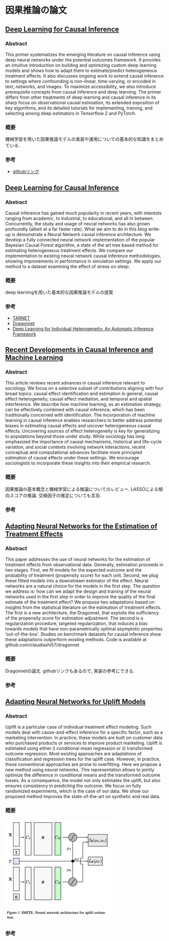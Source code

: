 # 因果推論の論文

## [Deep Learning for Causal Inference]([file:///Users/yurinakayama/Downloads/Deep%20Learning%20for%20Causal%20Inference.pdf](https://arxiv.org/abs/2405.03130))

### Abstract

This primer systematizes the emerging literature on causal inference using deep neural networks under the potential outcomes framework. It provides an intuitive introduction on building and optimizing custom deep learning models and shows how to adapt them to estimate/predict heterogeneous treatment effects. It also discusses ongoing work to extend causal inference to settings where confounding is non-linear, time-varying, or encoded in text, networks, and images. To maximize accessibility, we also introduce prerequisite concepts from causal inference and deep learning. The primer differs from other treatments of deep learning and causal inference in its sharp focus on observational causal estimation, its extended exposition of key algorithms, and its detailed tutorials for implementing, training, and selecting among deep estimators in Tensorflow 2 and PyTorch.

### 概要

機械学習を用いた因果推論モデルの実装や運用についての基本的な知識をまとめている.

### 参考

- [githubリンク](https://github.com/kochbj/Deep-Learning-for-Causal-Inference?tab=readme-ov-file)

## [Deep Learning for Causal Inference](https://arxiv.org/pdf/2405.03130)

### Abstract

Causal inference has gained much popularity in recent years, with interests ranging from academic, to industrial, to educational, and all in between. Concurrently, the study and usage of neural networks has also grown profoundly (albeit at a far faster rate). What we aim to do in this blog write-up is demonstrate a Neural Network causal inference architecture. We develop a fully connected neural network implementation of the popular Bayesian Causal Forest algorithm, a state of the art tree based method for estimating heterogeneous treatment effects. We compare our implementation to existing neural network causal inference methodologies, showing improvements in performance in simulation settings. We apply our method to a dataset examining the effect of stress on sleep.

### 概要

deep learningを用いた基本的な因果推論モデルの提案

### 参考

- [TARNET](https://arxiv.org/pdf/1606.03976)
- [Dragonnet](https://arxiv.org/abs/1906.02120)
- [Deep Learning for Individual Heterogeneity: An Automatic Inference Framework](https://arxiv.org/pdf/2010.14694)

## [Recent Developments in Causal Inference and Machine Learning](https://www.annualreviews.org/docserver/fulltext/soc/49/1/annurev-soc-030420-015345.pdf?expires=1735489036&id=id&accname=guest&checksum=6A06D2C37649D9C469B2FA146A603FCA)

### Abstract

This article reviews recent advances in causal inference relevant to sociology. We focus on a selective subset of contributions aligning with four broad topics: causal effect identification and estimation in general, causal effect heterogeneity, causal effect mediation, and temporal and spatial interference. We describe how machine learning, as an estimation strategy, can be effectively combined with causal inference, which has been traditionally concerned with identification. The incorporation of machine learning in causal inference enables researchers to better address potential biases in estimating causal effects and uncover heterogeneous causal effects. Uncovering sources of effect heterogeneity is key for generalizing to populations beyond those under study. While sociology has long emphasized the importance of causal mechanisms, historical and life-cycle variation, and social contexts involving network interactions, recent conceptual and computational advances facilitate more principled estimation of causal effects under these settings. We encourage sociologists to incorporate these insights into their empirical research.

### 概要

因果推論の基本概念と機械学習による推論についてのレビュー. LASSOによる傾向スコアの推論. 交絡因子の推定についても言及.

### 参考

## [Adapting Neural Networks for the Estimation of Treatment Effects](https://arxiv.org/abs/1906.02120)

### Abstract

This paper addresses the use of neural networks for the estimation of treatment effects from observational data. Generally, estimation proceeds in two stages. First, we fit models for the expected outcome and the probability of treatment (propensity score) for each unit. Second, we plug these fitted models into a downstream estimator of the effect. Neural networks are a natural choice for the models in the first step. The question we address is: how can we adapt the design and training of the neural networks used in the first step in order to improve the quality of the final estimate of the treatment effect? We propose two adaptations based on insights from the statistical literature on the estimation of treatment effects. The first is a new architecture, the Dragonnet, that exploits the sufficiency of the propensity score for estimation adjustment. The second is a regularization procedure, targeted regularization, that induces a bias towards models that have non-parametrically optimal asymptotic properties ‘out-of-the-box’. Studies on benchmark datasets for causal inference show these adaptations outperform existing methods. Code is available at github.com/claudiashi57/dragonnet.

### 概要

Dragonnetの論文. githubリンクもあるので, 実装の参考にできる.

### 参考

## [Adapting Neural Networks for Uplift Models](https://arxiv.org/abs/2011.00041)

### Abstract

Uplift is a particular case of individual treatment effect modeling. Such models deal with cause-and-effect inference for a specific factor, such as a marketing intervention. In practice, these models are built on customer data who purchased products or services to improve product marketing. Uplift is estimated using either i) conditional mean regression or ii) transformed outcome regression. Most existing approaches are adaptations of classification and regression trees for the uplift case. However, in practice, these conventional approaches are prone to overfitting. Here we propose a new method using neural networks. This representation allows to jointly optimize the difference in conditional means and the transformed outcome losses. As a consequence, the model not only estimates the uplift, but also ensures consistency in predicting the outcome. We focus on fully randomized experiments, which is the case of our data. We show our proposed method improves the state-of-the-art on synthetic and real data.

### 概要

![SMITEのneural network architecture](image/smite.png)

### 参考
